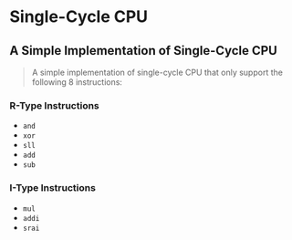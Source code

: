# Single-Cycle CPU

## A Simple Implementation of Single-Cycle CPU

> A simple implementation of single-cycle CPU that only support the following 8 instructions:

### R-Type Instructions

- `and`
- `xor`
- `sll`
- `add`
- `sub`

### I-Type Instructions

- `mul`
- `addi`
- `srai`
